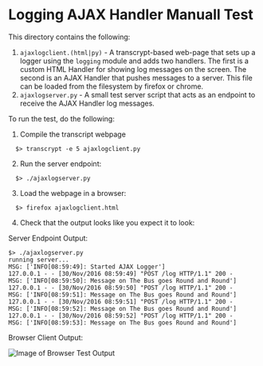 Logging AJAX Handler Manuall Test
=================================

This directory contains the following:

1. `ajaxlogclient.(html|py)` - A transcrypt-based web-page that sets up a logger using the `logging` module and adds two handlers. The first is a custom HTML Handler for showing log messages on the screen. The second is an AJAX Handler that pushes messages to a server. This file can be loaded from the filesystem by firefox or chrome.
2. `ajaxlogserver.py` - A small test server script that acts as an endpoint to receive the AJAX Handler log messages.


To run the test, do the following:

1. Compile the transcript webpage

```
  $> transcrypt -e 5 ajaxlogclient.py
```

2. Run the server endpoint:

```
  $> ./ajaxlogserver.py
```

3. Load the webpage in a browser:

```
  $> firefox ajaxlogclient.html
```

4. Check that the output looks like you expect it to look:

Server Endpoint Output:

```
$> ./ajaxlogserver.py
running server...
MSG: ['INFO[08:59:49]: Started AJAX Logger']
127.0.0.1 - - [30/Nov/2016 08:59:49] "POST /log HTTP/1.1" 200 -
MSG: ['INFO[08:59:50]: Message on The Bus goes Round and Round']
127.0.0.1 - - [30/Nov/2016 08:59:50] "POST /log HTTP/1.1" 200 -
MSG: ['INFO[08:59:51]: Message on The Bus goes Round and Round']
127.0.0.1 - - [30/Nov/2016 08:59:51] "POST /log HTTP/1.1" 200 -
MSG: ['INFO[08:59:52]: Message on The Bus goes Round and Round']
127.0.0.1 - - [30/Nov/2016 08:59:52] "POST /log HTTP/1.1" 200 -
MSG: ['INFO[08:59:53]: Message on The Bus goes Round and Round']
```

Browser Client Output:

![Image of Browser Test Output](https://cloud.githubusercontent.com/assets/15036736/20763406/c6c1b1ac-b6de-11e6-9283-fbfd7f003e3b.png)
